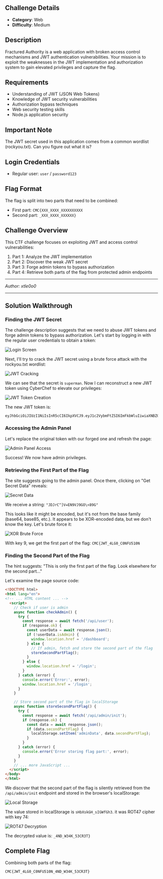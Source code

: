 ## Challenge Details
- **Category**: Web
- **Difficulty**: Medium

## Description
Fractured Authority is a web application with broken access control mechanisms and JWT authentication vulnerabilities. Your mission is to exploit the weaknesses in the JWT implementation and authorization system to gain elevated privileges and capture the flag.

## Requirements
- Understanding of JWT (JSON Web Tokens)
- Knowledge of JWT security vulnerabilities
- Authorization bypass techniques
- Web security testing skills
- Node.js application security

## Important Note
The JWT secret used in this application comes from a common wordlist (rockyou.txt). Can you figure out what it is?

## Login Credentials
- Regular user: `user` / `password123`

## Flag Format
The flag is split into two parts that need to be combined:
- First part: `CMC{XXX_XXXX_XXXXXXXXXX`
- Second part: `_XXX_XXXX_XXXXXX}`

## Challenge Overview
This CTF challenge focuses on exploiting JWT and access control vulnerabilities:

1. Part 1: Analyze the JWT implementation
2. Part 2: Discover the weak JWT secret
3. Part 3: Forge admin tokens to bypass authorization
4. Part 4: Retrieve both parts of the flag from protected admin endpoints

---

*Author: xtle0o0*

---

## Solution Walkthrough

### Finding the JWT Secret

The challenge description suggests that we need to abuse JWT tokens and forge admin tokens to bypass authorization. Let's start by logging in with the regular user credentials to obtain a token:

![Login Screen](../../assets/{FA305A4D-98D2-4C10-B8A9-423A1278AB60}.png)

Next, I'll try to crack the JWT secret using a brute force attack with the rockyou.txt wordlist:

![JWT Cracking](../../assets/{5B4DB302-6D73-415A-85FC-9295B97D1E04}.png)

We can see that the secret is `superman`. Now I can reconstruct a new JWT token using CyberChef to elevate our privileges:

![JWT Token Creation](../../assets/{DCC8164A-3F97-47C1-A520-C4DAD651E3EA}.png)

The new JWT token is:
```
eyJhbGciOiJIUzI1NiIsInR5cCI6IkpXVCJ9.eyJ1c2VybmFtZSI6ImFkbWluIiwiaXNBZG1pbiI6dHJ1ZSwiaWF0IjoxNzQ3NTU3NjQzfQ._SHlgSyKlx_fnPI38MhPaaI9efwEg4SOJoGkh7R7bG0
```

### Accessing the Admin Panel

Let's replace the original token with our forged one and refresh the page:

![Admin Panel Access](../../assets/{BD8592FA-EEDB-4312-B70B-6C0D51D462E3}.png)

Success! We now have admin privileges.

### Retrieving the First Part of the Flag

The site suggests going to the admin panel. Once there, clicking on "Get Secret Data" reveals:

![Secret Data](../../assets/{97DE07E2-13E0-4372-B10F-4A34298031F2}.png)

We receive a string: `"JDJrC^]V=EN9VJ9GO\<89G"`

This looks like it might be encoded, but it's not from the base family (base64, base85, etc.). It appears to be XOR-encoded data, but we don't know the key. Let's brute force it:

![XOR Brute Force](../../assets/{98A429D3-EF8A-4E56-8948-F28EB0C08E4E}.png)

With key 9, we get the first part of the flag: `CMC{JWT_4LG0_C0NFU510N`

### Finding the Second Part of the Flag

The hint suggests: "This is only the first part of the flag. Look elsewhere for the second part..."

Let's examine the page source code:

```html
<!DOCTYPE html>
<html lang="en">
<!-- ... HTML content ... -->
  <script>
    // Check if user is admin
    async function checkAdmin() {
      try {
        const response = await fetch('/api/user');
        if (response.ok) {
          const userData = await response.json();
          if (!userData.isAdmin) {
            window.location.href = '/dashboard';
          } else {
            // If admin, fetch and store the second part of the flag
            storeSecondPartFlag();
          }
        } else {
          window.location.href = '/login';
        }
      } catch (error) {
        console.error('Error:', error);
        window.location.href = '/login';
      }
    }

    // Store second part of the flag in localStorage
    async function storeSecondPartFlag() {
      try {
        const response = await fetch('/api/admin/init');
        if (response.ok) {
          const data = await response.json();
          if (data.secondPartFlag) {
            localStorage.setItem('adminData', data.secondPartFlag);
          }
        }
      } catch (error) {
        console.error('Error storing flag part:', error);
      }
    }
    // ... more JavaScript ...
  </script>
</body>
</html>
```

We discover that the second part of the flag is silently retrieved from the `/api/admin/init` endpoint and stored in the browser's localStorage:

![Local Storage](../../assets/{176A1BDC-1C02-4D00-A510-90857BC57AB9}.png)

The value stored in localStorage is `sHbXskGH_sIGWfGh3`.  it was ROT47 cipher with key 74:

![ROT47 Decryption](../../assets/{AB1261E9-E0EA-48A0-AE04-852A7928A431}.png)

The decrypted value is: `_4ND_W34K_53CR3T}`

## Complete Flag

Combining both parts of the flag:

`CMC{JWT_4LG0_C0NFU510N_4ND_W34K_53CR3T}` 